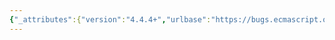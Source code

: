 ```yaml
---
{"_attributes":{"version":"4.4.4+","urlbase":"https://bugs.ecmascript.org/","maintainer":"dherman@mozilla.com"},"bug":{"bug_id":1059,"creation_ts":"2012-11-26 15:36:00 -0800","short_desc":"[12.5 Runtime Semantics: Evaluation] Completion reform for If-Statement","delta_ts":"2015-02-19 19:11:12 -0800","product":"Draft for 6th Edition","component":"normative change from ES5.x","version":"Rev 12: November 22, 2012 Draft","rep_platform":"All","op_sys":"All","bug_status":"RESOLVED","resolution":"FIXED","priority":"Normal","bug_severity":"normal","everconfirmed":true,"reporter":{"uid":"andrebargull","name":"André Bargull"},"assigned_to":{"uid":"allen","name":"Allen Wirfs-Brock"},"cc":"dherman","long_desc":[{"commentid":2857,"comment_count":0,"who":{"uid":"andrebargull","name":"André Bargull"},"bug_when":"2012-11-26 15:36:37 -0800","thetext":"Step 4 of the [Runtime Semantics: Evaluation] for the production `IfStatement : if ( Expression ) Statement` has been changed to return `NormalCompletion(undefined)` based on the proposed completion reform. \n\nThat means the following code will now return `undefined` instead of `\"pre\"`:\n---\neval(\"'pre'; if(false) {'if-true'}\")\n---\n\nThis code is not affected by the proposed completion reform, so it still returns `\"pre\"`:\n---\neval(\"'pre'; if(true) {}\")\n---\n\n\nHowever `IfStatement : if ( Expression ) Statement else Statement` has not been changed and therefore the following code also preserves the completion value of previous ECMAScript versions, i.e. it returns `\"pre\"`:\n---\neval(\"'pre'; if(false) {'if-true'} else {}\")\n---\n\nTo ensure `if (<cond>) {<stmt>}` and `if (<cond>) {<stmt>} else {}` yield the same result, [Runtime Semantics: Evaluation] for the production `IfStatement : if ( Expression ) Statement else Statement` needs to be changed as follows (Note: I've changed step 4 in addition to step 5 to cover both cases):\n---\n1. leave-as-is\n2. leave-as-is\n3. leave-as-is\n4. If exprValue is true, then\n  a. Let stmt be the result of evaluating the first Statement\n  b. ReturnIfAbrupt(stmt)\n  c. If stmt.[[value]] is not empty, return stmt\n  d. Return NormalCompletion(undefined)\n5. Else,\n  a. Let stmt be the result of evaluating the second Statement\n  b. ReturnIfAbrupt(stmt)\n  c. If stmt.[[value]] is not empty, return stmt\n  d. Return NormalCompletion(undefined)\n---\n\nApplying that change will lead to changing [Runtime Semantics: Evaluation] for the production `IfStatement : if ( Expression ) Statement` as follows:\n---\n1. leave-as-is\n2. leave-as-is\n3. leave-as-is\n4. If exprValue is false, return NormalCompletion(undefined)\n5. Else,\n  a. Let stmt be the result of evaluating Statement\n  b. ReturnIfAbrupt(stmt)\n  c. If stmt.[[value]] is not empty, return stmt\n  d. Return NormalCompletion(undefined)\n---\n\n\n\nSimilar problems can be shown for the While-Statement, for example consider:\n---\neval(\"'pre'; while(false);\")\n\neval(\"'pre'; while(true)break;\")\n---\n\nWith the current changes for the completion reform, the first eval() call will return `undefined` whereas the second call will return `\"pre\"`. I'd expect both calls to yield the same result, that means `undefined`."},{"commentid":2997,"comment_count":1,"who":{"uid":"allen","name":"Allen Wirfs-Brock"},"bug_when":"2012-12-06 13:50:49 -0800","thetext":"sounds right....\n\nAlso, my reading of the completion reform proposal, is that every Statement except EmptyStatement (and Declarations) should have a non-empty value.\n\nthis means that a BlockStatemnt like:\n  { }\nshould return NormalCompletion(undefind).\n\nand that\n   while (true) {break};\nshould also evaluate to NormalCopletion(undefined);\n\nBut \n   while (true) {42; break};\nshould also evaluate to NormalCopletion(42); \n\ndherman, Do you agree???"},{"commentid":3007,"comment_count":2,"who":{"uid":"andrebargull","name":"André Bargull"},"bug_when":"2012-12-13 09:08:29 -0800","thetext":"On a related note, `finally`'s completion value semantics may also need to be changed. When a `finally` statement returns with an abrupt completion, its completion value is used whereas when it returns with a normal completion the `try`-statement's completion value is used. I'm not sure if this is intended...\n\n---\n\"in-try\" === eval(\"while(true){ try{ 'in-try' }finally{ 'in-finally'; } break; }\")\n\n\n\"in-finally\" === eval(\"while(true){ try{ 'in-try' }finally{ 'in-finally'; break; } }\")\n---"},{"commentid":12502,"comment_count":3,"who":{"uid":"allen","name":"Allen Wirfs-Brock"},"bug_when":"2015-02-12 19:28:12 -0800","thetext":"fixed in rev34 editor's draft\n\nfixed a rather nasty bug in LabelledEvaluation of  BreakableStatement\n\nAlso, {} at the statement list  level is now equivalent to an empty statement. That maintains legacy compat for eval('1; {}') which had been explicitly document as having a value of 1;  This fix doesn't change control structure the completion values of statements like :\n    if (true) {}\nThose all still have completion values of undefined. \n\nAdded, missing undefined completion defaulting to WithStatement\n\nAlso, dealt with force empty try and catch blocks to NormalCompetion(undefined).  Break in finally get's turned in NormalCompletion(undefined) by enclosing Breakable or LabelledStatment"},{"commentid":13168,"comment_count":4,"who":{"uid":"allen","name":"Allen Wirfs-Brock"},"bug_when":"2015-02-19 19:11:12 -0800","thetext":"fixed in rev34"}]}}
---
```

